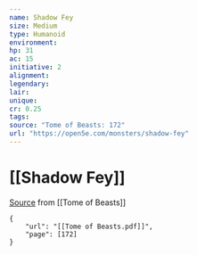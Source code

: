 ```yaml
---
name: Shadow Fey
size: Medium
type: Humanoid
environment: 
hp: 31
ac: 15
initiative: 2
alignment: 
legendary: 
lair: 
unique: 
cr: 0.25
tags: 
source: "Tome of Beasts: 172"
url: "https://open5e.com/monsters/shadow-fey"
---
```

# [[Shadow Fey]]

[Source](zotero://open-pdf/library/items/ULEQWHJM?page=172) from [[Tome of Beasts]]

```pdf
{
	"url": "[[Tome of Beasts.pdf]]",
	"page": [172]
}
```

